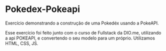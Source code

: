 # Pokedex-Pokeapi

Exercício demonstrando a construção de uma Pokedéx usando a PokeAPI. 


Esse exercício foi feito junto com o curso de Fullstack da DIO.me, utilizando a api POKEAPI, e convertendo o seu modelo para um próprio.
Utilizamos HTML, CSS, JS.
